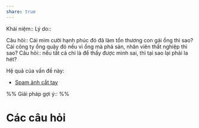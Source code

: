 ```yaml
---
share: true
---
```

Khái niệm:: 
Lý do:: 

Câu hỏi:: Cái mỉm cười hạnh phúc đó đã làm tổn thương con gái ổng thì sao? Cái công ty ổng quậy đó nếu vì ổng mà phá sản, nhân viên thất nghiệp thì sao? 
Câu hỏi:: nếu tất cả chỉ là để thấy được mình sai, thì tại sao lại phải la hét? 

Hệ quả của vấn đề này:
- [Spam ảnh cắt tay](../H%C3%A0nh%20vi/C%C3%B4ng%20b%E1%BB%91%20s%E1%BB%B1%20t%E1%BB%B1%20h%E1%BA%A1i,%20%C4%91e%20d%E1%BB%8Da/Spam%20%E1%BA%A3nh%20c%E1%BA%AFt%20tay.md)


%%
Giải pháp gợi ý:: 
%%



# Các câu hỏi

